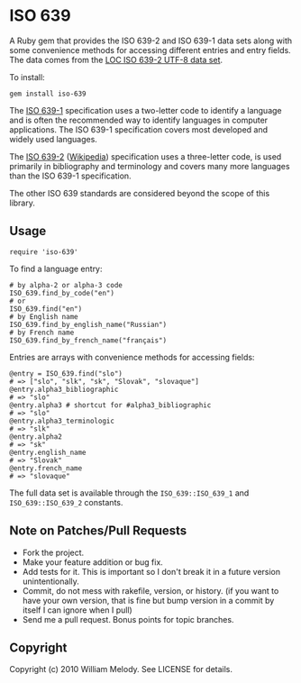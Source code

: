 # ISO 639

A Ruby gem that provides the ISO 639-2 and ISO 639-1 data sets along with some convenience methods for accessing different entries and entry fields. The data comes from the [LOC ISO 639-2 UTF-8 data set](http://www.loc.gov/standards/iso639-2/ascii_8bits.html).

To install:

    gem install iso-639

The [ISO 639-1](http://en.wikipedia.org/wiki/ISO_639-1) specification uses a two-letter code to identify a language and is often the recommended way to identify languages in computer applications. The ISO 639-1 specification covers most developed and widely used languages.

The [ISO 639-2](http://www.loc.gov/standards/iso639-2/) ([Wikipedia](http://en.wikipedia.org/wiki/ISO_639-2)) specification uses a three-letter code, is used primarily in bibliography and terminology and covers many more languages than the ISO 639-1 specification.

The other ISO 639 standards are considered beyond the scope of this library.

## Usage

    require 'iso-639'

To find a language entry:

    # by alpha-2 or alpha-3 code
    ISO_639.find_by_code("en")
    # or
    ISO_639.find("en")
    # by English name
    ISO_639.find_by_english_name("Russian")
    # by French name
    ISO_639.find_by_french_name("français")

Entries are arrays with convenience methods for accessing fields:
    
    @entry = ISO_639.find("slo")
    # => ["slo", "slk", "sk", "Slovak", "slovaque"]
    @entry.alpha3_bibliographic
    # => "slo"
    @entry.alpha3 # shortcut for #alpha3_bibliographic
    # => "slo"
    @entry.alpha3_terminologic
    # => "slk"
    @entry.alpha2
    # => "sk"
    @entry.english_name
    # => "Slovak"
    @entry.french_name
    # => "slovaque"

The full data set is available through the `ISO_639::ISO_639_1` and `ISO_639::ISO_639_2` constants.

## Note on Patches/Pull Requests
 
* Fork the project.
* Make your feature addition or bug fix.
* Add tests for it. This is important so I don't break it in a
  future version unintentionally.
* Commit, do not mess with rakefile, version, or history.
  (if you want to have your own version, that is fine but
   bump version in a commit by itself I can ignore when I pull)
* Send me a pull request. Bonus points for topic branches.

## Copyright

Copyright (c) 2010 William Melody. See LICENSE for details.
